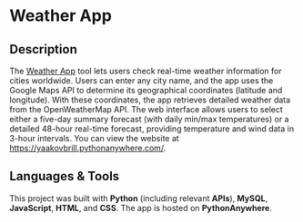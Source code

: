 # Weather App

## Description
The [Weather App](https://yaakovbrill.pythonanywhere.com/) tool lets users check real-time weather information for cities worldwide. Users can enter any city name, and the app uses the Google Maps API to determine its geographical coordinates (latitude and longitude). With these coordinates, the app retrieves detailed weather data from the OpenWeatherMap API. The web interface allows users to select either a five-day summary forecast (with daily min/max temperatures) or a detailed 48-hour real-time forecast, providing temperature and wind data in 3-hour intervals. You can view the website at https://yaakovbrill.pythonanywhere.com/.

## Languages & Tools
This project was built with **Python** (including relevant **APIs**), **MySQL**, **JavaScript**, **HTML**, and **CSS**. The app is hosted on **PythonAnywhere**.

